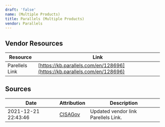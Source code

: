 ```yaml
---
draft: 'false'
name: (Multiple Products)
title: Parallels (Multiple Products)
vendor: Parallels
---
```


## Vendor Resources
| Resource | Link |
| --- | --- |
| Parellels Link | [https://kb.parallels.com/en/128696](https://kb.parallels.com/en/128696) |



## Sources
| Date | Attribution | Description |
| --- | --- | --- |
| 2021-12-21 22:43:46 | [CISAGov](https://raw.githubusercontent.com/cisagov/log4j-affected-db/develop/README.md) | Updated vendor link Parellels Link.  |
